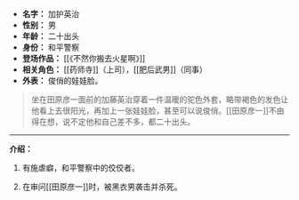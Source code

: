 
- **名字：** 加护英治
- **性别：** 男
- **年龄：** 二十出头
- **身份：** 和平警察
- **登场作品：** [[《不然你搬去火星啊》]]
- **相关角色：** [[药师寺]]（上司），[[肥后武男]]（同事）
- **外表：** 俊俏的娃娃脸。

> 坐在田原彦一面前的加藤英治穿着一件温暖的驼色外套，略带褐色的发色让他看上去很阳光，再加上一张娃娃脸，甚至可以说俊俏。[[田原彦一]]不由得在想，说不定他和自己差不多，都二十出头。

---

**介绍：** 

1. 有施虐癖，和平警察中的佼佼者。

2. 在审问[[田原彦一]]时，被黑衣男袭击并杀死。
